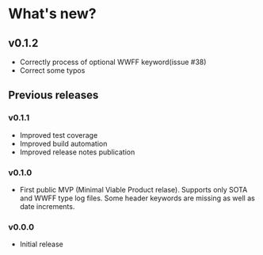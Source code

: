 # What's new?

## v0.1.2

* Correctly process of optional WWFF keyword(issue #38)
* Correct some typos

## Previous releases

### v0.1.1
* Improved test coverage
* Improved build automation
* Improved release notes publication

### v0.1.0
* First public MVP (Minimal Viable Product relase). Supports only SOTA and WWFF type log files. Some header keywords are missing as well as date increments.

### v0.0.0
* Initial release
